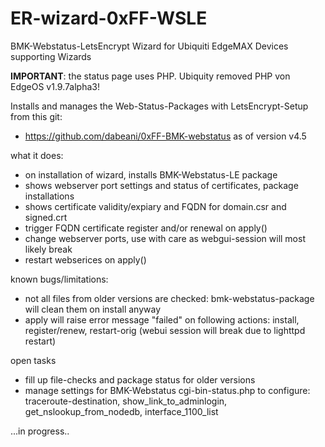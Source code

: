 # ER-wizard-0xFF-WSLE
BMK-Webstatus-LetsEncrypt Wizard for Ubiquiti EdgeMAX Devices supporting Wizards 

**IMPORTANT**: the status page uses PHP. Ubiquity removed PHP von EdgeOS v1.9.7alpha3!

Installs and manages the Web-Status-Packages with LetsEncrypt-Setup from this git:
+ https://github.com/dabeani/0xFF-BMK-webstatus as of version v4.5

what it does:
- on installation of wizard, installs BMK-Webstatus-LE package
- shows webserver port settings and status of certificates, package installations
- shows certificate validity/expiary and FQDN for domain.csr and signed.crt
- trigger FQDN certificate register and/or renewal on apply()
- change webserver ports, use with care as webgui-session will most likely break
- restart webserices on apply()

known bugs/limitations:
- not all files from older versions are checked: bmk-webstatus-package will clean them on install anyway
- apply will raise error message "failed" on following actions: 
  install, register/renew, restart-orig (webui session will break due to lighttpd restart)

open tasks
- fill up file-checks and package status for older versions
- manage settings for BMK-Webstatus cgi-bin-status.php to configure:
  traceroute-destination, show_link_to_adminlogin, get_nslookup_from_nodedb, interface_1100_list

...in progress..

